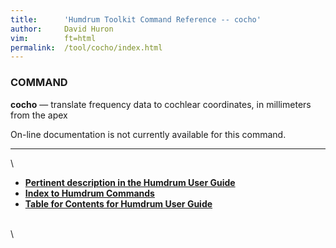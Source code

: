 ```yaml
---
title:		'Humdrum Toolkit Command Reference -- cocho'
author:		David Huron
vim:		ft=html
permalink:	/tool/cocho/index.html
---
```



### COMMAND

**cocho** &mdash; translate frequency data to cochlear coordinates, in
millimeters from the apex

On-line documentation is not currently available for this command.

------------------------------------------------------------------------

\

-   [**Pertinent description in the Humdrum User
    Guide**](../guide34.html#Interval_Vectors_Using_the_iv_Command)
-   [**Index to Humdrum Commands**](../commands.toc.html)
-   [**Table for Contents for Humdrum User Guide**](../guide.toc.html)

\
\
